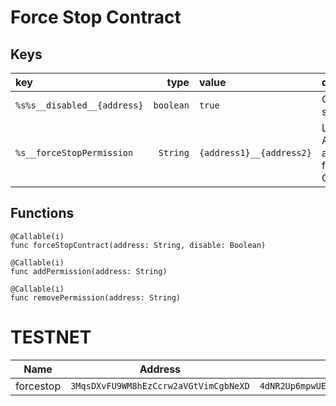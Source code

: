 # Force Stop Contract


## Keys
| key                         |      type | value                    | description                                       |
| :-------------------------- | --------: | :----------------------- | :------------------------------------------------ |
| `%s%s__disabled__{address}` | `boolean` | `true`                   | Contract status                                   |
| `%s__forceStopPermission`   |  `String` | `{address1}__{address2}` | List of Addresses allowed to force stop Contracts |


## Functions
```
@Callable(i)
func forceStopContract(address: String, disable: Boolean)
```

```
@Callable(i)
func addPermission(address: String)
```

```
@Callable(i)
func removePermission(address: String)
```

# TESTNET
| Name      | Address                               | Public key                                     |
| --------- | ------------------------------------- | ---------------------------------------------- |
| forcestop | `3MqsDXvFU9WM8hEzCcrw2aVGtVimCgbNeXD` | `4dNR2Up6mpwUEcy9WQuE2wAzR7HRURa6Pk9jrFKgcHqB` |